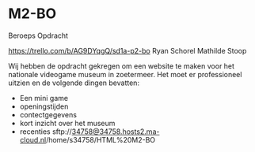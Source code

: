 # M2-BO

Beroeps Opdracht

https://trello.com/b/AG9DYqgQ/sd1a-p2-bo
Ryan Schorel
Mathilde Stoop

Wij hebben de opdracht gekregen om een website te maken voor het nationale videogame museum in zoetermeer. 
Het moet er professioneel uitzien en de volgende dingen bevatten:
- Een mini game
- openingstijden
- contectgegevens
- kort inzicht over het museum
- recenties
sftp://34758@34758.hosts2.ma-cloud.nl/home/s34758/HTML%20M2-BO
